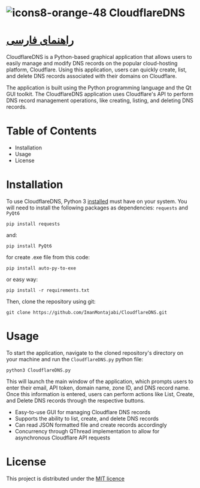 # ![icons8-orange-48](https://user-images.githubusercontent.com/52942515/227339564-45d03a94-d3e1-44ba-bc60-229d039cf4ee.png) CloudflareDNS
[راهنمای‌ فارسی](https://github.com/ImanMontajabi/CloudflareDNS/discussions/3)
===============
CloudflareDNS is a Python-based graphical application that allows users to easily manage and modify DNS records on the popular cloud-hosting platform, Cloudflare. Using this application, users can quickly create, list, and delete DNS records associated with their domains on Cloudflare.

The application is built using the Python programming language and the Qt GUI toolkit. The CloudflareDNS application uses Cloudflare's API to perform DNS record management operations, like creating, listing, and deleting DNS records.
# Table of Contents
- Installation
- Usage
- License
# Installation
To use CloudflareDNS, Python 3 [installed](https://www.python.org/downloads/) must have on your system. You will need to install the following packages as dependencies:
`requests` and `PyQt6`
```
pip install requests
```
and:
```
pip install PyQt6
```
for create .exe file from this code:
```
pip install auto-py-to-exe
```
or easy way:
```
pip install -r requirements.txt
```
Then, clone the repository using git:
```
git clone https://github.com/ImanMontajabi/CloudflareDNS.git
```
# Usage
To start the application, navigate to the cloned repository's directory on your machine and run the `CloudflareDNS.py` python file:
```
python3 CloudflareDNS.py
```
This will launch the main window of the application, which prompts users to enter their email, API token, domain name, zone ID, and DNS record name. Once this information is entered, users can perform actions like List, Create, and Delete DNS records through the respective buttons.
- Easy-to-use GUI for managing Cloudflare DNS records
- Supports the ability to list, create, and delete DNS records
- Can read JSON formatted file and create records accordingly
- Concurrency through QThread implementation to allow for asynchronous Cloudflare API requests
# License
This project is distributed under the [MIT licence](https://github.com/ImanMontajabi/CloudflareDNS/blob/main/LICENSE)
